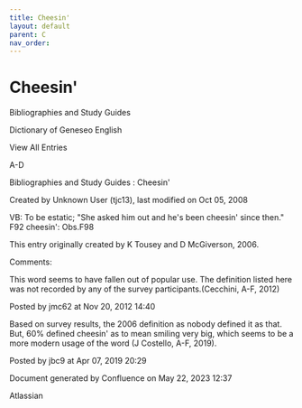 ```yaml
---
title: Cheesin'
layout: default
parent: C
nav_order:
---
```


# Cheesin'

Bibliographies and Study Guides

Dictionary of Geneseo English

View All Entries

A-D

Bibliographies and Study Guides : Cheesin'

Created by  Unknown User (tjc13), last modified on Oct 05, 2008

VB: To be estatic; &quot;She asked him out and he's been cheesin' since then.&quot; F92 cheesin': Obs.F98

This entry originally created by K Tousey and D McGiverson, 2006.

Comments:

This word seems to have fallen out of popular use. The definition listed here was not recorded by any of the survey participants.(Cecchini, A-F, 2012)

Posted by jmc62 at Nov 20, 2012 14:40

Based on survey results, the 2006 definition as nobody defined it as that.  But, 60% defined cheesin' as to mean smiling very big, which seems to be a more modern usage of the word (J Costello, A-F, 2019).

Posted by jbc9 at Apr 07, 2019 20:29

Document generated by Confluence on May 22, 2023 12:37

Atlassian

